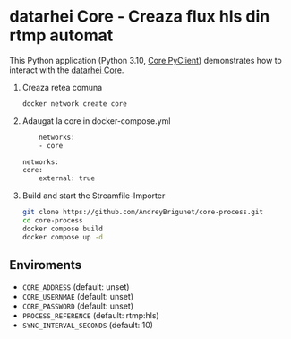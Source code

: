 # datarhei Core - Creaza flux hls din rtmp automat
This Python application (Python 3.10, [Core PyClient](https://github.com/datarhei/core-client-python)) demonstrates how to interact with the [datarhei Core](https://github.com/datarhei/core).


1. Creaza retea comuna 
    ```sh
    docker network create core
    ```

2. Adaugat la core in docker-compose.yml
    ```sh
        networks:
        - core

    networks:
    core:
        external: true
    ```

3. Build and start the Streamfile-Importer
    ```sh
    git clone https://github.com/AndreyBrigunet/core-process.git
    cd core-process
    docker compose build
    docker compose up -d
    ```


## Enviroments

- `CORE_ADDRESS` (default: unset)
- `CORE_USERNMAE` (default: unset)
- `CORE_PASSWORD` (default: unset)
- `PROCESS_REFERENCE` (default: rtmp:hls)
- `SYNC_INTERVAL_SECONDS` (default: 10)

